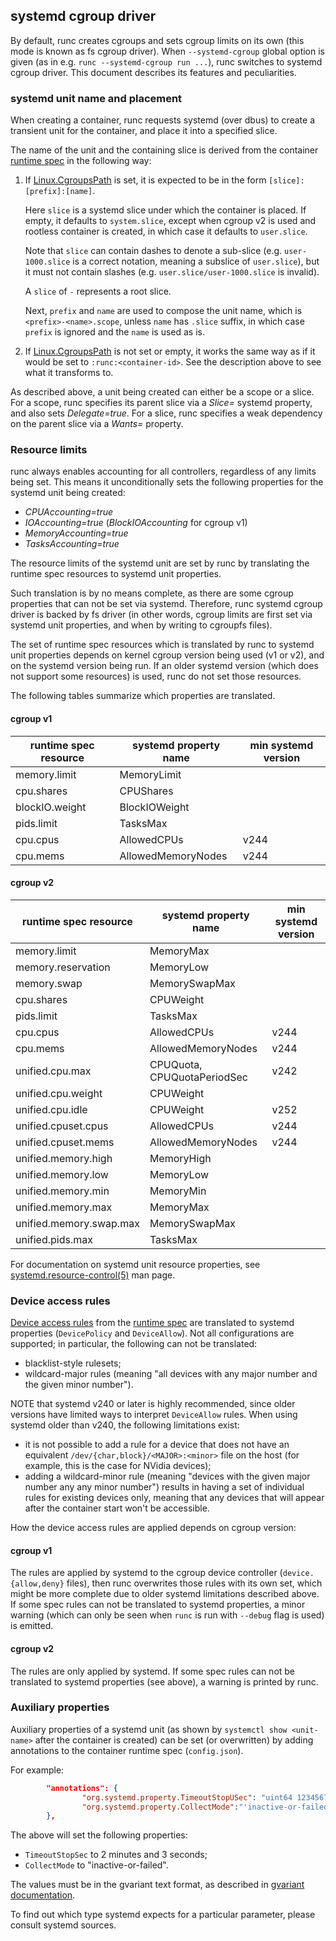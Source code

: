 ## systemd cgroup driver

By default, runc creates cgroups and sets cgroup limits on its own (this mode
is known as fs cgroup driver). When `--systemd-cgroup` global option is given
(as in e.g. `runc --systemd-cgroup run ...`), runc switches to systemd cgroup
driver. This document describes its features and peculiarities.

### systemd unit name and placement

When creating a container, runc requests systemd (over dbus) to create
a transient unit for the container, and place it into a specified slice.

The name of the unit and the containing slice is derived from the container
[runtime spec] in the following way:

1. If [Linux.CgroupsPath] is set, it is expected to be in the form
   `[slice]:[prefix]:[name]`.

   Here `slice` is a systemd slice under which the container is placed.
   If empty, it defaults to `system.slice`, except when cgroup v2 is
   used and rootless container is created, in which case it defaults
   to `user.slice`.

   Note that `slice` can contain dashes to denote a sub-slice
   (e.g. `user-1000.slice` is a correct notation, meaning a subslice
   of `user.slice`), but it must not contain slashes (e.g.
   `user.slice/user-1000.slice` is invalid).

   A `slice` of `-` represents a root slice.

   Next, `prefix` and `name` are used to compose the  unit name, which
   is `<prefix>-<name>.scope`, unless `name` has `.slice` suffix, in
   which case `prefix` is ignored and the `name` is used as is.

2. If [Linux.CgroupsPath] is not set or empty, it works the same way as if it
   would be set to `:runc:<container-id>`. See the description above to see
   what it transforms to.

As described above, a unit being created can either be a scope or a slice.
For a scope, runc specifies its parent slice via a _Slice=_ systemd property,
and also sets _Delegate=true_. For a slice, runc specifies a weak dependency on
the parent slice via a _Wants=_ property.

### Resource limits

runc always enables accounting for all controllers, regardless of any limits
being set. This means it unconditionally sets the following properties for the
systemd unit being created:

 * _CPUAccounting=true_
 * _IOAccounting=true_ (_BlockIOAccounting_ for cgroup v1)
 * _MemoryAccounting=true_
 * _TasksAccounting=true_

The resource limits of the systemd unit are set by runc by translating the
runtime spec resources to systemd unit properties.

Such translation is by no means complete, as there are some cgroup properties
that can not be set via systemd.  Therefore, runc systemd cgroup driver is
backed by fs driver (in other words, cgroup limits are first set via systemd
unit properties, and when by writing to cgroupfs files).

The set of runtime spec resources which is translated by runc to systemd unit
properties depends on kernel cgroup version being used (v1 or v2), and on the
systemd version being run. If an older systemd version (which does not support
some resources) is used, runc do not set those resources.

The following tables summarize which properties are translated.

#### cgroup v1

| runtime spec resource | systemd property name | min systemd version |
|-----------------------|-----------------------|---------------------|
| memory.limit          | MemoryLimit           |                     |
| cpu.shares            | CPUShares             |                     |
| blockIO.weight        | BlockIOWeight         |                     |
| pids.limit            | TasksMax              |                     |
| cpu.cpus              | AllowedCPUs           | v244                |
| cpu.mems              | AllowedMemoryNodes    | v244                |

#### cgroup v2

| runtime spec resource   | systemd property name | min systemd version |
|-------------------------|-----------------------|---------------------|
| memory.limit            | MemoryMax             |                     |
| memory.reservation      | MemoryLow             |                     |
| memory.swap             | MemorySwapMax         |                     |
| cpu.shares              | CPUWeight             |                     |
| pids.limit              | TasksMax              |                     |
| cpu.cpus                | AllowedCPUs           | v244                |
| cpu.mems                | AllowedMemoryNodes    | v244                |
| unified.cpu.max         | CPUQuota, CPUQuotaPeriodSec | v242          |
| unified.cpu.weight      | CPUWeight             |                     |
| unified.cpu.idle        | CPUWeight             | v252                |
| unified.cpuset.cpus     | AllowedCPUs           | v244                |
| unified.cpuset.mems     | AllowedMemoryNodes    | v244                |
| unified.memory.high     | MemoryHigh            |                     |
| unified.memory.low      | MemoryLow             |                     |
| unified.memory.min      | MemoryMin             |                     |
| unified.memory.max      | MemoryMax             |                     |
| unified.memory.swap.max | MemorySwapMax         |                     |
| unified.pids.max        | TasksMax              |                     |

For documentation on systemd unit resource properties, see
[systemd.resource-control(5)] man page.

### Device access rules

[Device access rules] from the [runtime spec] are translated to systemd properties
(`DevicePolicy` and `DeviceAllow`). Not all configurations are supported; in
particular, the following can not be translated:
 - blacklist-style rulesets;
 - wildcard-major rules (meaning "all devices with any major number and the
   given minor number").

NOTE that systemd v240 or later is highly recommended, since older versions
have limited ways to interpret `DeviceAllow` rules. When using systemd older
than v240, the following limitations exist:

 - it is not possible to add a rule for a device that does not have an
   equivalent `/dev/{char,block}/<MAJOR>:<minor>` file on the host
   (for example, this is the case for NVidia devices);
 - adding a wildcard-minor rule (meaning "devices with the given major number
   any any minor number") results in having a set of individual rules for
   existing devices only, meaning that any devices that will appear after the
   container start won't be accessible.

How the device access rules are applied depends on cgroup version:

#### cgroup v1

The rules are applied by systemd to the cgroup device controller
(`device.{allow,deny}` files), then runc overwrites those rules with its own
set, which might be more complete due to older systemd limitations described
above. If some spec rules can not be translated to systemd properties, a minor
warning (which can only be seen when `runc` is run with `--debug` flag is used)
is emitted.

#### cgroup v2

The rules are only applied by systemd. If some spec rules can not be translated
to systemd properties (see above), a warning is printed by runc.

### Auxiliary properties

Auxiliary properties of a systemd unit (as shown by `systemctl show
<unit-name>` after the container is created) can be set (or overwritten) by
adding annotations to the container runtime spec (`config.json`).

For example:

```json
        "annotations": {
                "org.systemd.property.TimeoutStopUSec": "uint64 123456789",
                "org.systemd.property.CollectMode":"'inactive-or-failed'"
        },
```

The above will set the following properties:

* `TimeoutStopSec` to 2 minutes and 3 seconds;
* `CollectMode` to "inactive-or-failed".

The values must be in the gvariant text format, as described in
[gvariant documentation](https://docs.gtk.org/glib/gvariant-text-format.html).

To find out which type systemd expects for a particular parameter, please
consult systemd sources.

[runtime spec]: https://github.com/opencontainers/runtime-spec/blob/main/spec.md
[Linux.CgroupsPath]: https://github.com/opencontainers/runtime-spec/blob/main/config-linux.md#cgroups-path
[systemd.resource-control(5)]: https://www.freedesktop.org/software/systemd/man/systemd.resource-control.html
[Device access rules]: https://github.com/opencontainers/runtime-spec/blob/main/config-linux.md#allowed-device-list
